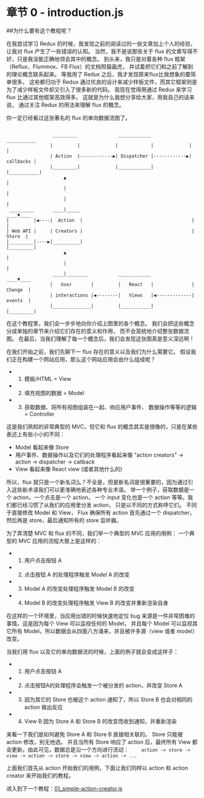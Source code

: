 # 章节 0 - introduction.js

##为什么要有这个教程呢？

在我尝试学习 Redux 的时候，我发现之前的阅读过的一些文章加上个人的经验，
让我对 flux 产生了一些错误的认知。
 当然，我不是说那些关于 flux 的文章写得不好，只是我没能正确地领会其中的概念。
到头来，我只是对着各种 flux 框架（Reflux、Flummox、FB Flux）的文档照猫画虎，
 并试着把它们和之前了解到的理论概念联系起来。
 等我用了 Redux 之后，我才发现原来flux比我想象的要简单很多。
这些都归功于 Redux 通过优良的设计来减少样板文件，而其它框架则是为了减少样板文件却又引入了很多新的代码。
 我现在觉得用通过 Redux 来学习 flux 比通过其他框架高效得多。
这就是为什么我想分享给大家，用我自己的话来说，
通过关注 Redux 的用法来理解 flux 的概念。

你一定已经看过这张著名的 flux 的单向数据流图了。

```

                 _________               ____________               ___________
                |         |             |            |             |           |
                | Action  |------------▶| Dispatcher |------------▶| callbacks |
                |_________|             |____________|             |___________|
                     ▲                                                   |
                     |                                                   |
                     |                                                   |
 _________       ____|_____                                          ____▼____
|         |◀----|  Action  |                                        |         |
| Web API |     | Creators |                                        |  Store  |
|_________|----▶|__________|                                        |_________|
                     ▲                                                   |
                     |                                                   |
                 ____|________           ____________                ____▼____
                |   User       |         |   React   |              | Change  |
                | interactions |◀--------|   Views   |◀-------------| events  |
                |______________|         |___________|              |_________|

```

 在这个教程里，我们会一步步地向你介绍上图里的各个概念。
 我们会把这些概念分成单独的章节来介绍它们存在的意义和作用，
而不会笼统地介绍整张数据流图。
 在最后，当我们理解了每一个概念后，我们会发现这张图真是意义深远啊！

 在我们开始之前，我们先聊下一 flux 存在的意义以及我们为什么需要它。
 假设我们正在构建一个网站应用，那么这个网站应用会由什么组成呢？
-  1) 模板/HTML = View
-  2) 填充视图的数据 = Model
-  3) 获取数据、将所有视图组装在一起、响应用户事件、    数据操作等等的逻辑 = Controller

这是我们熟知的非常典型的 MVC，但它和 flux 的概念其实是很像的，只是在某些表述上有些小小的不同：

 - Model 看起来像 Store
 - 用户事件、数据操作以及它们的处理程序看起来像
   "action creators" -> action -> dispatcher -> callback
 - View 看起来像 React view (或者其他什么的)

所以，flux 就只是一个新名词么？不全是，但是新名词是很重要的，因为通过引入这些新术语我们可以更准确地表述各种专业术语。 举一个例子，获取数据是一个 action，一个点击是一个 action， 一个 input 变化也是一个 action 等等。我们都已经习惯了从我们的应用里分发 action， 只是以不同的方式称呼它们。 不同于直接修改 Model 和 View， Flux 确保所有 action 首先通过一个 dispatcher， 然后再是 store，最后通知所有的 store 监听器。

为了弄清楚 MVC 和 flux 的不同，我们举一个典型的 MVC 应用的用例： 一个典型的 MVC 应用的流程大致上是这样的：

- 1) 用户点击按钮 A
- 2) 点击按钮 A 的处理程序触发 Model A 的改变
- 3) Model A 的改变处理程序触发 Model B 的改变
- 4) Model B 的改变处理程序触发 View B 的改变并重新渲染自身


在这样的一个环境里，当应用出错的时候快速地定位 bug 来源是一件非常困难的事情。这是因为每个 View 可以监视任何的 Model， 并且每个 Model 可以监视其它所有 Model，所以数据会从四面八方涌来，并且被许多源（view 或者 model）改变。

当我们用 flux 以及它的单向数据流的时候，上面的例子就会变成这样子：

 - 1) 用户点击按钮 A
 - 2) 点击按钮A的处理程序会触发一个被分发的 action，并改变 Store A
 - 3) 因为其它的 Store 也被这个 action 通知了，所以 Store B 也会对相同的 action 做出反应
 - 4) View B 因为 Store A 和 Store B 的改变而收到通知，并重新渲染

 来看一下我们是如何避免 Store A 和 Store B 直接相关联的。
 Store 只能被 action 修改，别无他选。
 并且当所有 Store 响应了 action 后，最终所有 View 都会更新。由此可见，数据总是沿一个方向进行流动：
`    action -> store -> view -> action -> store -> view -> action -> ...`

上面我们首先从 action 开始我们的用例，下面让我们同样以 action 和 action creator 来开始我们的教程。

进入到下一个教程：[01_simple-action-creator.js]()

